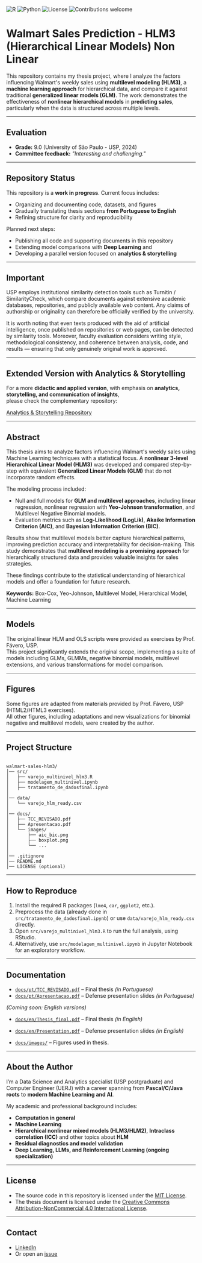 ![R](https://img.shields.io/badge/R-4.4.0-blue?logo=r)
![Python](https://img.shields.io/badge/Python-3.10-blue?logo=python)
![License](https://img.shields.io/github/license/celsomsilva/thesis-data-science-usp)
![Contributions welcome](https://img.shields.io/badge/contributions-welcome-brightgreen.svg)



# Walmart Sales Prediction - HLM3 (Hierarchical Linear Models) Non Linear

This repository contains my thesis project, where I analyze the factors influencing Walmart's weekly sales using **multilevel modeling (HLM3)**, a **machine learning approach** for hierarchical data, and compare it against traditional **generalized linear models (GLM)**.
The work demonstrates the effectiveness of **nonlinear hierarchical models** in **predicting sales**, particularly when the data is structured across multiple levels.

---

## Evaluation

- **Grade:** 9.0 (University of São Paulo - USP, 2024)  
- **Committee feedback:** *"Interesting and challenging."*  

---

## Repository Status

This repository is a **work in progress**. Current focus includes:  
- Organizing and documenting code, datasets, and figures  
- Gradually translating thesis sections **from Portuguese to English**  
- Refining structure for clarity and reproducibility  

Planned next steps:  
- Publishing all code and supporting documents in this repository  
- Extending model comparisons with **Deep Learning** and 
- Developing a parallel version focused on **analytics & storytelling** 


---


## Important

USP employs institutional similarity detection tools such as Turnitin / SimilarityCheck, which compare documents against extensive academic databases, repositories, and publicly available web content. Any claims of authorship or originality can therefore be officially verified by the university.

It is worth noting that even texts produced with the aid of artificial intelligence, once published on repositories or web pages, can be detected by similarity tools. Moreover, faculty evaluation considers writing style, methodological consistency, and coherence between analysis, code, and results — ensuring that only genuinely original work is approved.

---


## Extended Version with Analytics & Storytelling

For a more **didactic and applied version**, with emphasis on **analytics, storytelling, and communication of insights**,  
please check the complementary repository:

[Analytics & Storytelling Repository](https://github.com/celsomsilva/thesis-storytelling-usp)

---

## Abstract

This thesis aims to analyze factors influencing Walmart's weekly sales using Machine Learning techniques with a statistical focus. A **nonlinear 3-level Hierarchical Linear Model (HLM3)** was developed and compared step-by-step with equivalent **Generalized Linear Models (GLM)** that do not incorporate random effects.

The modeling process included:

- Null and full models for **GLM and multilevel approaches**, including linear regression, nonlinear regression with **Yeo-Johnson transformation**, and Multilevel Negative Binomial models.
- Evaluation metrics such as **Log-Likelihood (LogLik)**, **Akaike Information Criterion (AIC)**, and **Bayesian Information Criterion (BIC)**.

Results show that multilevel models better capture hierarchical patterns, improving prediction accuracy and interpretability for decision-making. This study demonstrates that **multilevel modeling is a promising approach** for hierarchically structured data and provides valuable insights for sales strategies.

These findings contribute to the statistical understanding of hierarchical models and offer a foundation for future research.

**Keywords:** Box-Cox, Yeo-Johnson, Multilevel Model, Hierarchical Model, Machine Learning


---

## Models

The original linear HLM and OLS scripts were provided as exercises by Prof. Fávero, USP.  
This project significantly extends the original scope, implementing a suite of models including GLMs, GLMMs, negative binomial models, multilevel extensions, and various transformations for model comparison.

---

## Figures

Some figures are adapted from materials provided by Prof. Fávero, USP (HTML2/HTML3 exercises).  
All other figures, including adaptations and new visualizations for binomial negative and multilevel models, were created by the author.
 

---

## Project Structure
```

walmart-sales-hlm3/
│── src/
│   ├── varejo_multinivel_hlm3.R
│   ├── modelagem_multinivel.ipynb
│   ├── tratamento_de_dadosfinal.ipynb
│
│── data/
│   └── varejo_hlm_ready.csv
│
│── docs/
│   ├── TCC_REVISADO.pdf
│   ├── Apresentacao.pdf
│   └── images/
│       ├── aic_bic.png
│       ├── boxplot.png
│       └── ...
│
│── .gitignore
│── README.md
│── LICENSE (optional)

```


---

## How to Reproduce
1. Install the required R packages (`lme4`, `car`, `ggplot2`, etc.).
2. Preprocess the data (already done in `src/tratamento_de_dadosfinal.ipynb`) or use `data/varejo_hlm_ready.csv` directly.
3. Open `src/varejo_multinivel_hlm3.R` to run the full analysis, using RStudio.
4. Alternatively, use `src/modelagem_multinivel.ipynb` in Jupyter Notebook for an exploratory workflow.

---

## Documentation


- [`docs/pt/TCC_REVISADO.pdf`](docs/pt/TCC_REVISADO.pdf) – Final thesis *(in Portuguese)*  
- [`docs/pt/Apresentacao.pdf`](docs/pt/Apresentacao.pdf) – Defense presentation slides *(in Portuguese)*  

*(Coming soon: English versions)*  
- [`docs/en/Thesis_final.pdf`](docs/en/Thesis_final.pdf) – Final thesis *(in English)*  
- [`docs/en/Presentation.pdf`](docs/en/Presentation.pdf) – Defense presentation slides *(in English)*

- [`docs/images/`](docs/images/) – Figures used in thesis.  

---


## About the Author

I’m a Data Science and Analytics specialist (USP postgraduate) and Computer Engineer (UERJ) with a career spanning from **Pascal/C/Java roots** to **modern Machine Learning and AI**.

My academic and professional background includes:

- **Computation in general**
- **Machine Learning**
- **Hierarchical nonlinear mixed models (HLM3/HLM2)**, **Intraclass correlation (ICC)** and other topics about **HLM**
- **Residual diagnostics and model validation**
- **Deep Learning, LLMs, and Reinforcement Learning (ongoing specialization)**

---

## License

- The source code in this repository is licensed under the [MIT License](./LICENSE).
- The thesis document is licensed under the [Creative Commons Attribution-NonCommercial 4.0 International License](./LICENSE-thesis.txt).

---

## Contact  

- [LinkedIn](https://linkedin.com/in/celso-m-silva)  
- Or open an [issue](https://github.com/celsomsilva/thesis-data-science-usp/issues)

